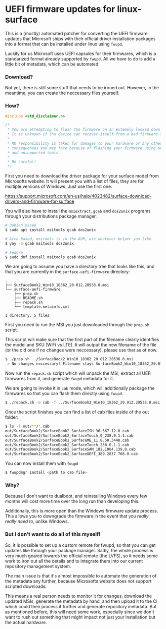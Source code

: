 # UEFI firmware updates for linux-surface

This is a (mostly) automated patcher for converting the UEFI firmware updates
that Microsoft ships with their official driver installation packages into a
format that can be installed under linux using `fwupd`.

Luckily for us Microsoft uses UEFI capsules for their firmwares, which is a
standarized format already supported by `fwupd`. All we have to do is add a
little bit of metadata, which can be automated.

### Download?

Not yet, there is still some stuff that needs to be ironed out. However, in
the meantime, you can create the neccessary files yourself.

### How?

```C
#include <std_disclaimer.h>

/*
 * You are attempting to flash the firmware on an extemely locked down system.
 * It is unknown if the device can recover itself from a bad firmware flash.
 * 
 * NO responsibility is taken for damages to your hardware or any other
 * consequences you may face because of flashing your firmware using unofficial
 * and unsupported tools.
 *
 * Be careful!
 */
```

First you need to download the driver package for your surface model from
Microsofts website. It will present you with a list of files, they are for
multiple versions of Windows. Just use the first one.

https://support.microsoft.com/en-us/help/4023482/surface-download-drivers-and-firmware-for-surface

You will also have to install the `msiextract`, `gcab` and `dos2unix` programs through
your distributions package manager.

```bash
# Debian based
$ sudo apt install msitools gcab dos2unix

# Arch based, msitools is in the AUR, use whatever helper you like
$ yay -S gcab msitools dos2unix

# Fedora
$ sudo dnf install msitools gcab dos2unix
```

We are going to assume you have a directory tree that looks like this, and
that you are currently in the `surface-uefi-firmware` directory:

```
.
├── SurfaceBook2_Win10_18362_20.012.20538.0.msi
└── surface-uefi-firmware
    ├── prep.sh
    ├── README.sh
    ├── repack.sh
    └── template.metainfo.xml

1 directory, 5 files
```

First you need to run the MSI you just downloaded through the `prep.sh` script.

This script will make sure that the first part of the filename clearly
identifies the model and SKU (WiFi vs LTE). It will output the new filename
of the file (or the old one if no changes were neccessary), please use that
as of now.

```bash
$ ./prep.sh ../SurfaceBook2_Win10_18362_20.012.20538.0.msi
 > No changes neccessary! Filename stays SurfaceBook2_Win10_18362_20.012.20538.0.msi
```

Now run the `repack.sh` script which will unpack the MSI, extract all UEFI
firmwares from it, and generate `fwupd` metadata for it.

We are going to invoke it in `cab` mode, which will additionally package the
firmwares so that you can flash them directly using `fwupd`.

```bash
$ ./repack.sh -m cab -f ../SurfaceBook2_Win10_18362_20.012.20538.0.msi -o out
```

Once the script finishes you can find a list of cab files inside of the out
folder:

```bash
$ ls -l out/**/*.cab
out/SurfaceBook2/SurfaceBook2_SurfaceISH_36.567.12.0.cab
out/SurfaceBook2/SurfaceBook2_SurfaceTouch_0_238.0.1.1.cab
out/SurfaceBook2/SurfaceBook2_SurfaceME_11.8.50.3448.cab
out/SurfaceBook2/SurfaceBook2_SurfaceTouch_238.0.1.1.cab
out/SurfaceBook2/SurfaceBook2_SurfaceSAM_182.1004.139.0.cab
out/SurfaceBook2/SurfaceBook2_SurfaceUEFI_389.2837.768.0.cab
```

You can now install them with `fwupd`

```bash
$ fwupdmgr install <path to cab file>
```

### Why?

Because I don't want to dualboot, and reinstalling Windows every few months
will cost more time over the long run than developing this.

Additionally, this is more open than the Windows firmware update process. This
allows you to downgrade the firmware in the event that you *really really 
need to*, unlike Windows.

### But I don't want to do all of this myself!

So, it is possible to set up a custom remote for fwupd, so that you can get
updates like through your package manager. Sadly, the whole process is very
much geared towards the official remote (the LVFS), so it needs some work to
iron out all the details and to integrate them into our current repository
management system.

The main issue is that it's almost impossible to automate the generation
of the metadata any further, because Microsofts website does not support
scripted downloads.

This means a real person needs to monitor it for changes, download the updated
MSIs, generate the metadata by hand, and then upload it to the CI which could
then process it further and generate repository metadata. But as mentioned
before, this will need some work, especially since we don't want to rush out
something that might impact not just your installation but the actual hardware.
